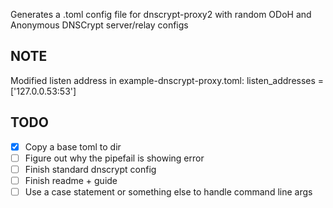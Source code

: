 Generates a .toml config file for dnscrypt-proxy2 with random ODoH and Anonymous DNSCrypt server/relay configs

## NOTE

Modified listen address in example-dnscrypt-proxy.toml:
listen_addresses = ['127.0.0.53:53']

## TODO

- [x] Copy a base toml to dir
- [ ] Figure out why the pipefail is showing error
- [ ] Finish standard dnscrypt config
- [ ] Finish readme + guide
- [ ] Use a case statement or something else to handle command line args
